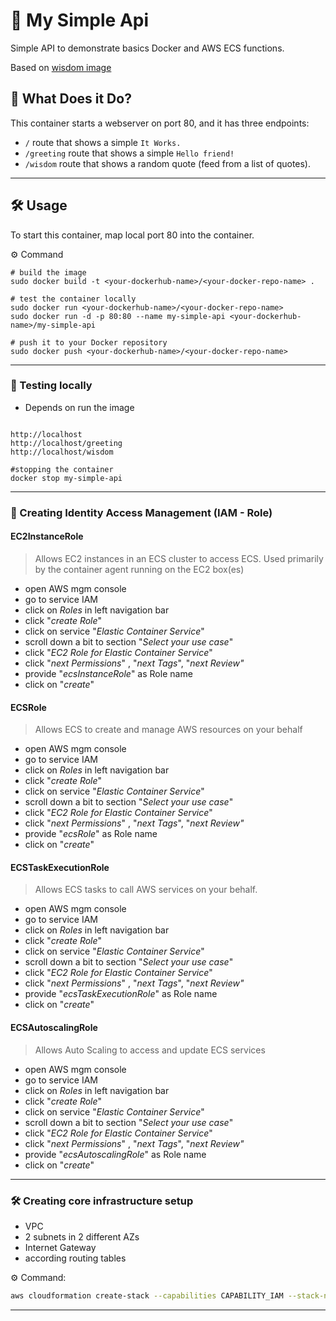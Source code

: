 # 🚀 My Simple Api

Simple API to demonstrate basics Docker and AWS ECS functions.

Based on [wisdom image](https://hub.docker.com/r/pauloclouddev/wisdom-img)

## 🎯 What Does it Do?

This container starts a webserver on port 80, and it has three endpoints:

- `/` route that shows a simple `It Works.`
- `/greeting` route that shows a simple `Hello friend!`
- `/wisdom` route that shows a random quote (feed from a list of quotes).

***

## 🛠 Usage

To start this container, map local port 80 into the container.

⚙ Command

```shell
# build the image
sudo docker build -t <your-dockerhub-name>/<your-docker-repo-name> .

# test the container locally
sudo docker run <your-dockerhub-name>/<your-docker-repo-name>
sudo docker run -d -p 80:80 --name my-simple-api <your-dockerhub-name>/my-simple-api

# push it to your Docker repository
sudo docker push <your-dockerhub-name>/<your-docker-repo-name> 
```
***

### 📌 Testing locally

- Depends on run the image

```shell

http://localhost
http://localhost/greeting
http://localhost/wisdom

#stopping the container
docker stop my-simple-api

```

***

### 🔑 Creating Identity Access Management (IAM - Role)

#### EC2InstanceRole  

> Allows EC2 instances in an ECS cluster to access ECS.
> Used primarily by the container agent running on the EC2 box(es)

- open AWS mgm console
- go to service IAM
- click on _Roles_ in left navigation bar
- click "_create Role_"
- click on service "_Elastic Container Service_"
- scroll down a bit to section "_Select your use case_"
- click "_EC2 Role for Elastic Container Service_"
- click "_next Permissions_" , "_next Tags_", "_next Review"_
- provide "_ecsInstanceRole_" as Role name
- click on "_create_"

#### ECSRole  

> Allows ECS to create and manage AWS resources on your behalf

- open AWS mgm console
- go to service IAM
- click on _Roles_ in left navigation bar
- click "_create Role_"
- click on service "_Elastic Container Service_"
- scroll down a bit to section "_Select your use case_"
- click "_EC2 Role for Elastic Container Service_"
- click "_next Permissions_" , "_next Tags_", "_next Review"_
- provide "_ecsRole_" as Role name
- click on "_create_"

#### ECSTaskExecutionRole

> Allows ECS tasks to call AWS services on your behalf.

- open AWS mgm console
- go to service IAM
- click on _Roles_ in left navigation bar
- click "_create Role_"
- click on service "_Elastic Container Service_"
- scroll down a bit to section "_Select your use case_"
- click "_EC2 Role for Elastic Container Service_"
- click "_next Permissions_" , "_next Tags_", "_next Review"_
- provide "_ecsTaskExecutionRole_" as Role name
- click on "_create_"

#### ECSAutoscalingRole

> Allows Auto Scaling to access and update ECS services

- open AWS mgm console
- go to service IAM
- click on _Roles_ in left navigation bar
- click "_create Role_"
- click on service "_Elastic Container Service_"
- scroll down a bit to section "_Select your use case_"
- click "_EC2 Role for Elastic Container Service_"
- click "_next Permissions_" , "_next Tags_", "_next Review"_
- provide "_ecsAutoscalingRole_" as Role name
- click on "_create_"

***

### 🛠 Creating core infrastructure setup

- VPC
- 2 subnets in 2 different AZs
- Internet Gateway
- according routing tables

⚙ Command:  

```bash
aws cloudformation create-stack --capabilities CAPABILITY_IAM --stack-name ecs-core-infrastructure --template-body file://./core-infrastructure-setup.yml
```

***
